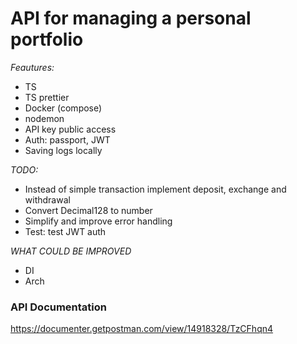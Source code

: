 # API for managing a personal portfolio

_Feautures:_

- TS
- TS prettier
- Docker (compose)
- nodemon
- API key public access
- Auth: passport, JWT
- Saving logs locally

_TODO:_

- Instead of simple transaction implement deposit, exchange and withdrawal
- Convert Decimal128 to number
- Simplify and improve error handling
- Test: test JWT auth

_WHAT COULD BE IMPROVED_

- DI
- Arch

### API Documentation

https://documenter.getpostman.com/view/14918328/TzCFhqn4